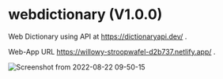 # webdictionary (V1.0.0)
Web Dictionary using API at https://dictionaryapi.dev/ .

Web-App URL https://willowy-stroopwafel-d2b737.netlify.app/ .


![Screenshot from 2022-08-22 09-50-15](https://user-images.githubusercontent.com/51191238/185868372-a276d177-7416-4d35-8180-76c5980724ae.png)
